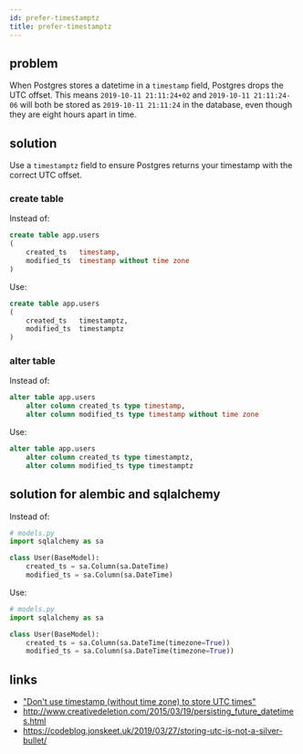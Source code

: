 ```yaml
---
id: prefer-timestamptz
title: prefer-timestamptz
---
```


## problem

When Postgres stores a datetime in a `timestamp` field, Postgres drops the UTC offset. This means `2019-10-11 21:11:24+02` and `2019-10-11 21:11:24-06` will both be stored as `2019-10-11 21:11:24` in the database, even though they are eight hours apart in time.

## solution

Use a `timestamptz` field to ensure Postgres returns your timestamp with the correct UTC offset.

### create table

Instead of:

```sql
create table app.users
(
    created_ts   timestamp,
    modified_ts  timestamp without time zone
)
```

Use:

```sql
create table app.users
(
    created_ts   timestamptz,
    modified_ts  timestamptz
)
```

### alter table

Instead of:

```sql
alter table app.users
    alter column created_ts type timestamp,
    alter column modified_ts type timestamp without time zone
```

Use:

```sql
alter table app.users
    alter column created_ts type timestamptz,
    alter column modified_ts type timestamptz
```


## solution for alembic and sqlalchemy

Instead of:

```python
# models.py
import sqlalchemy as sa

class User(BaseModel):
    created_ts = sa.Column(sa.DateTime)
    modified_ts = sa.Column(sa.DateTime)
```

Use:

```python
# models.py
import sqlalchemy as sa

class User(BaseModel):
    created_ts = sa.Column(sa.DateTime(timezone=True))
    modified_ts = sa.Column(sa.DateTime(timezone=True))
```


## links

- ["Don't use timestamp (without time zone) to store UTC times"](https://wiki.postgresql.org/wiki/Don%27t_Do_This#Don.27t_use_timestamp_.28without_time_zone.29_to_store_UTC_times)
- http://www.creativedeletion.com/2015/03/19/persisting_future_datetimes.html
- https://codeblog.jonskeet.uk/2019/03/27/storing-utc-is-not-a-silver-bullet/

